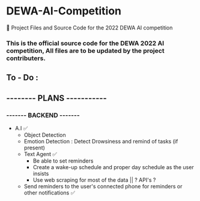 # DEWA-AI-Competition
🤖 Project Files and Source Code for the 2022 DEWA AI competition


### This is the official source code for the DEWA 2022 AI competition, All files are to be updated by the project contributers.


## To - Do :

## -------- PLANS -----------

### ------- BACKEND -------
- A.I ✅
	* Object Detection
	* Emotion Detection : Detect Drowsiness and remind of tasks (if
	  present)
	* Text Agent ✅
		* Be able to set reminders
		* Create a wake-up schedule and proper day schedule as the
		  user insists
		* Use web scraping for most of the data || ? API's ?
	* Send reminders to the user's connected phone for reminders or other
	  notifications ✅
